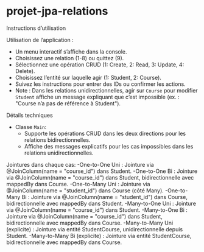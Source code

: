 # projet-jpa-relations

Instructions d’utilisation

 Utilisation de l’application :
   - Un menu interactif s’affiche dans la console.
   - Choisissez une relation (1-8) ou quittez (9).
   - Sélectionnez une opération CRUD (1: Create, 2: Read, 3: Update, 4: Delete).
   - Choisissez l’entité sur laquelle agir (1: Student, 2: Course).
   - Suivez les instructions pour entrer des IDs ou confirmer les actions.
   - Note : Dans les relations unidirectionnelles, agir sur `Course` pour modifier `Student` affiche un message expliquant que c’est impossible (ex. : "Course n’a pas de référence à Student").

 Détails techniques

- Classe `Main`:
  - Supporte les opérations CRUD dans les deux directions pour les relations bidirectionnelles.
  - Affiche des messages explicatifs pour les cas impossibles dans les relations unidirectionnelles.

Jointures dans chaque cas:
-One-to-One Uni : Jointure via @JoinColumn(name = "course_id") dans Student.
-One-to-One Bi : Jointure via @JoinColumn(name = "course_id") dans Student, bidirectionnelle avec mappedBy dans Course.
-One-to-Many Uni : Jointure via @JoinColumn(name = "student_id") dans Course (côté Many).
-One-to-Many Bi : Jointure via @JoinColumn(name = "student_id") dans Course, bidirectionnelle avec mappedBy dans Student.
-Many-to-One Uni : Jointure via @JoinColumn(name = "course_id") dans Student.
-Many-to-One Bi : Jointure via @JoinColumn(name = "course_id") dans Student, bidirectionnelle avec mappedBy dans Course.
-Many-to-Many Uni (explicite) : Jointure via entité StudentCourse, unidirectionnelle depuis Student.
-Many-to-Many Bi (explicite) : Jointure via entité StudentCourse, bidirectionnelle avec mappedBy dans Course.
